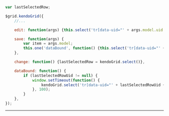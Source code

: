 ﻿```javascript
var lastSelectedRow;

$grid.kendoGrid({
    //...

    edit: function(args) {this.select('tr[data-uid="' + args.model.uid + '"]')},

    save: function(args) {
        var item = args.model;
        this.one('dataBound', function() {this.select('tr[data-uid="' + item.uid + '"]')});
    },

    change: function() {lastSelectedRow = kendoGrid.select()},

    dataBound: function() {
        if (lastSelectedRowUid != null) {
            window.setTimeout(function() {
                kendoGrid.select('tr[data-uid="' + lastSelectedRowUid + '"]');
            }, 100);
        }
    },
});
```

---------------------------
